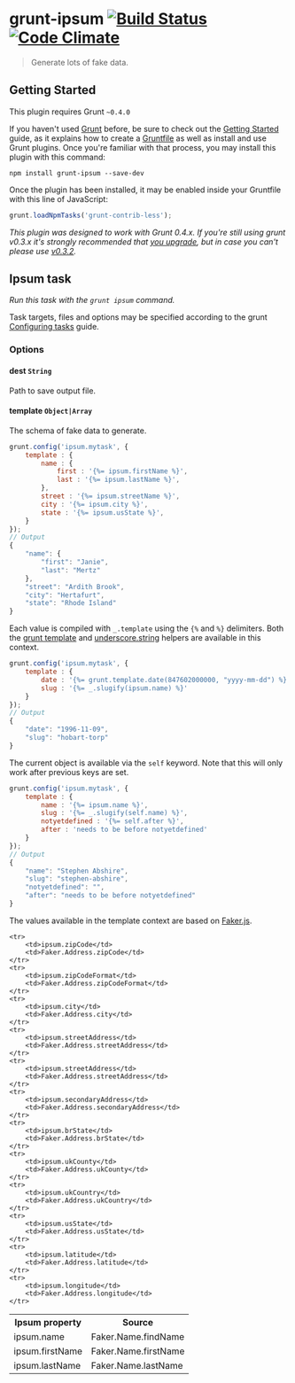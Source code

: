 # grunt-ipsum [![Build Status](https://travis-ci.org/timrwood/grunt-ipsum.png?branch=master)](https://travis-ci.org/timrwood/grunt-ipsum) [![Code Climate](https://codeclimate.com/github/timrwood/grunt-ipsum.png)](https://codeclimate.com/github/timrwood/grunt-ipsum)

> Generate lots of fake data.

## Getting Started
This plugin requires Grunt `~0.4.0`

If you haven't used [Grunt](http://gruntjs.com/) before, be sure to check out the [Getting Started](http://gruntjs.com/getting-started) guide, as it explains how to create a [Gruntfile](http://gruntjs.com/sample-gruntfile) as well as install and use Grunt plugins. Once you're familiar with that process, you may install this plugin with this command:

```shell
npm install grunt-ipsum --save-dev
```

Once the plugin has been installed, it may be enabled inside your Gruntfile with this line of JavaScript:

```js
grunt.loadNpmTasks('grunt-contrib-less');
```

*This plugin was designed to work with Grunt 0.4.x. If you're still using grunt v0.3.x it's strongly recommended that [you upgrade](http://gruntjs.com/upgrading-from-0.3-to-0.4), but in case you can't please use [v0.3.2](https://github.com/gruntjs/grunt-contrib-less/tree/grunt-0.3-stable).*

## Ipsum task
_Run this task with the `grunt ipsum` command._

Task targets, files and options may be specified according to the grunt [Configuring tasks](http://gruntjs.com/configuring-tasks) guide.

### Options

#### dest `String`

Path to save output file.

#### template `Object|Array`

The schema of fake data to generate.

```js
grunt.config('ipsum.mytask', {
	template : {
		name : {
			first : '{%= ipsum.firstName %}',
			last : '{%= ipsum.lastName %}',
		},
		street : '{%= ipsum.streetName %}',
		city : '{%= ipsum.city %}',
		state : '{%= ipsum.usState %}',
	}
});
// Output
{
	"name": {
		"first": "Janie",
		"last": "Mertz"
	},
	"street": "Ardith Brook",
	"city": "Hertafurt",
	"state": "Rhode Island"
}
```

Each value is compiled with `_.template` using the `{%` and `%}` delimiters. Both the [grunt template](http://gruntjs.com/api/grunt.template#helpers) and [underscore.string](https://github.com/epeli/underscore.string) helpers are available in this context.

```js
grunt.config('ipsum.mytask', {
	template : {
		date : '{%= grunt.template.date(847602000000, "yyyy-mm-dd") %}',
		slug : '{%= _.slugify(ipsum.name) %}'
	}
});
// Output
{
	"date": "1996-11-09",
	"slug": "hobart-torp"
}
```

The current object is available via the `self` keyword. Note that this will only work after previous keys are set.

```js
grunt.config('ipsum.mytask', {
	template : {
		name : '{%= ipsum.name %}',
		slug : '{%= _.slugify(self.name) %}',
		notyetdefined : '{%= self.after %}',
		after : 'needs to be before notyetdefined'
	}
});
// Output
{
	"name": "Stephen Abshire",
	"slug": "stephen-abshire",
	"notyetdefined": "",
	"after": "needs to be before notyetdefined"
}
```

The values available in the template context are based on [Faker.js](https://github.com/marak/Faker.js/).

<table>
	<tr>
		<th>Ipsum property</th>
		<th>Source</th>
	</tr>
	<tr>
		<td>ipsum.name</td>
		<td>Faker.Name.findName</td>
	</tr>
	<tr>
		<td>ipsum.firstName</td>
		<td>Faker.Name.firstName</td>
	</tr>
	<tr>
		<td>ipsum.lastName</td>
		<td>Faker.Name.lastName</td>
	</tr>

	<tr>
		<td>ipsum.zipCode</td>
		<td>Faker.Address.zipCode</td>
	</tr>
	<tr>
		<td>ipsum.zipCodeFormat</td>
		<td>Faker.Address.zipCodeFormat</td>
	</tr>
	<tr>
		<td>ipsum.city</td>
		<td>Faker.Address.city</td>
	</tr>
	<tr>
		<td>ipsum.streetAddress</td>
		<td>Faker.Address.streetAddress</td>
	</tr>
	<tr>
		<td>ipsum.streetAddress</td>
		<td>Faker.Address.streetAddress</td>
	</tr>
	<tr>
		<td>ipsum.secondaryAddress</td>
		<td>Faker.Address.secondaryAddress</td>
	</tr>
	<tr>
		<td>ipsum.brState</td>
		<td>Faker.Address.brState</td>
	</tr>
	<tr>
		<td>ipsum.ukCounty</td>
		<td>Faker.Address.ukCounty</td>
	</tr>
	<tr>
		<td>ipsum.ukCountry</td>
		<td>Faker.Address.ukCountry</td>
	</tr>
	<tr>
		<td>ipsum.usState</td>
		<td>Faker.Address.usState</td>
	</tr>
	<tr>
		<td>ipsum.latitude</td>
		<td>Faker.Address.latitude</td>
	</tr>
	<tr>
		<td>ipsum.longitude</td>
		<td>Faker.Address.longitude</td>
	</tr>
</table>
